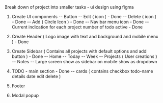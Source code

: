 Break down of project into smaller tasks - ui design using figma

1) Create UI components
  -- Button 
    -- Edit ( icon ) - Done
    -- Delete ( icon ) - Done 
    -- Add ( Circle Icon ) - Done
    -- Nav bar menu icon - Done
  -- Current indication for each project number of todo active - Done

2) Create Header ( Logo image with text and background and mobile menu ) - Done
 
3) Create Sidebar ( Contains all projects with default options and add button ) - Done
  -- Home
  -- Today
  -- Week
  -- Projects ( User creations )
  -- Notes
  -- Large screen show as sidebar on mobile show as dropdown 

4) TODO - main section - Done
  -- cards ( contains checkbox todo-name details date edit delete ) 

5) Footer 

6) Modal popup 


